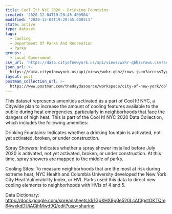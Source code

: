```yaml
---
title: Cool It! NYC 2020 - Drinking Fountains
created: '2020-12-04T19:28:45.400504'
modified: '2020-12-04T19:28:45.400511'
state: active
type: dataset
tags:
  - Cooling
  - Department Of Parks And Recreation
  - Parks
groups:
  - Local Government
csv_url: 'https://data.cityofnewyork.us/api/views/wxhr-qbhz/rows.csv?accessType=DOWNLOAD'
json_url: >-
  https://data.cityofnewyork.us/api/views/wxhr-qbhz/rows.json?accessType=DOWNLOAD
layout: post
postman_collection_url: >-
  https://www.postman.com/thedaydasource/workspace/city-of-new-york/collection/15909983-61f36337-2d83-44e1-ac72-e70f5f13a783
---
```

This dataset represents amenities activated as a part of Cool It! NYC, a Citywide plan to increase the amount of cooling features available to the public during heat emergencies, particularly in neighborhoods that face the dangers of high heat. This is part of the Cool It! NYC 2020 Data Collection, which includes the following amenities:
  
Drinking Fountains: Indicates whether a drinking fountain is activated, not yet activated, broken, or under construction. 

Spray Showers: Indicates whether a spray shower installed before July 2020 is activated, not yet activated, broken, or under construction. At this time, spray showers are mapped to the middle of parks. 
 
Cooling Sites: To measure neighborhoods that are the most at risk during extreme heat, NYC Health and Columbia University developed the New York City Heat Vulnerability Index, or HVI. Parks used this data to direct new cooling elements to neighborhoods with HVIs of 4 and 5.
 
Data Dictionary: https://docs.google.com/spreadsheets/d/1GpXHX9p0e520LcAf3gstOKTQm64wxkdDUiACjhMwd9Q/edit?usp=sharing
